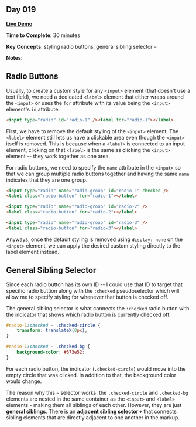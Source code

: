 ## Day 019

**<a href="https://css100.aniqa.dev#day-019">Live Demo</a>**

**Time to Complete**: 30 minutes

**Key Concepts**: styling radio buttons, general sibling selector `~`

**Notes**:

## Radio Buttons

Usually, to create a custom style for any `<input>` element (that doesn't use a text field), we need a dedicated `<label>` element that either wraps around the `<input>` or uses the `for` attribute with its value being the `<input>` element's `id` attribute:

```html
<input type="radio" id="radio-1" /><label for="radio-1"></label>
```

First, we have to remove the default styling of the `<input>` element. The `<label>` element still lets us have a clickable area even though the `<input>` itself is removed. This is because when a `<label>` is connected to an input element, clicking on that `<label>` is the same as clicking the `<input>` element -- they work together as one area.

For radio buttons, we need to specify the `name` attribute in the `<input>` so that we can group multiple radio buttons together and having the same `name` indicates that they are one group.

```html
<input type="radio" name="radio-group" id="radio-1" checked />
<label class="radio-button" for="radio-1"></label>

<input type="radio" name="radio-group" id="radio-2" />
<label class="radio-button" for="radio-2"></label>

<input type="radio" name="radio-group" id="radio-3" />
<label class="radio-button" for="radio-3"></label>
```

Anyways, once the default styling is removed using `display: none` on the `<input>` element, we can apply the desired custom styling directly to the label element instead.

## General Sibling Selector

Since each radio button has its own ID -- I could use that ID to target that specific radio buttion along with the `:checked` pseudoselector which will allow me to specify styling for whenever that button is checked off.

The general sibling selector is what connects the `:checked` radio button with the indicator that shows which radio button is currently checked off.

```css
#radio-1:checked ~ .checked-circle {
	transform: translateX(0px);
}

#radio-1:checked ~ .checked-bg {
	background-color: #673e52;
}
```

For each radio button, the indicator (`.checked-circle`) would move into the empty circle that was clicked. In addition to that, the background color would change.

The reason why this `~` selector works: the `.checked-circle` and `.checked-bg` elements are nested in the same container as the `<input>` and `<label>` elements - making them all siblings of each other. However, they are just **general siblings**. There is an **adjacent sibling selector `+`** that connects sibling elements that are directly adjacent to one another in the markup.
